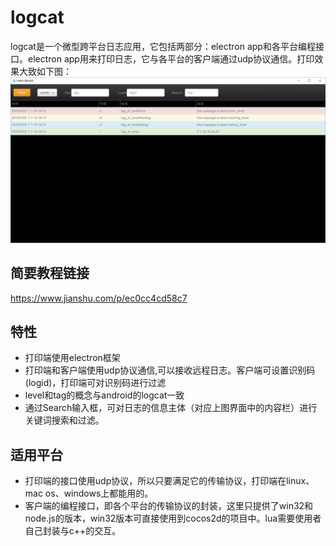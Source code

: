 # logcat  
logcat是一个微型跨平台日志应用，它包括两部分：electron app和各平台编程接口。electron app用来打印日志，它与各平台的客户端通过udp协议通信。打印效果大致如下图：   
![image](https://github.com/limall/logcat/raw/master/forReadme/image1.png) 

简要教程链接
-------
https://www.jianshu.com/p/ec0cc4cd58c7  

特性
----
* 打印端使用electron框架  
* 打印端和客户端使用udp协议通信,可以接收远程日志。客户端可设置识别码(logid)，打印端可对识别码进行过滤 
* level和tag的概念与android的logcat一致  
* 通过Search输入框，可对日志的信息主体（对应上图界面中的内容栏）进行关键词搜索和过滤。  

适用平台
-------
* 打印端的接口使用udp协议，所以只要满足它的传输协议，打印端在linux、mac os、windows上都能用的。
* 客户端的编程接口，即各个平台的传输协议的封装，这里只提供了win32和node.js的版本，win32版本可直接使用到cocos2d的项目中。lua需要使用者自己封装与c++的交互。

